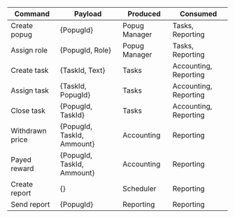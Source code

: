 Command | Payload | Produced | Consumed
------- | -------- | -------- |---------------
Create popug | {PopugId} | Popug Manager | Tasks, Reporting
Assign role  | {PopugId, Role} | Popug Manager | Tasks, Reporting 
Create task | {TaskId, Text} | Tasks | Accounting, Reporting 
Assign task | {TaskId, PopugId} | Tasks | Accounting, Reporting  
Close task | {PopugId, TaskId} | Tasks | Accounting, Reporting   
Withdrawn price | {PopugId, TaskId, Ammount} | Accounting | Reporting  
Payed reward | {PopugId, TaskId, Ammount} | Accounting | Reporting 
Create report | {} | Scheduler |  Reporting
Send report | {PopugId} | Reporting | Reporting 
